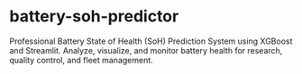# battery-soh-predictor
Professional Battery State of Health (SoH) Prediction System using XGBoost and Streamlit. Analyze, visualize, and monitor battery health for research, quality control, and fleet management.
